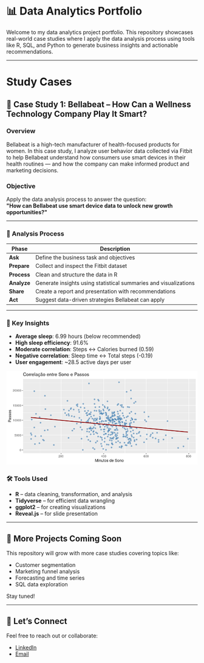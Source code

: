 # 📊 Data Analytics Portfolio

Welcome to my data analytics project portfolio. This repository showcases real-world case studies where I apply the data analysis process using tools like R, SQL, and Python to generate business insights and actionable recommendations.

---
# Study Cases
## 🧠 Case Study 1: Bellabeat – How Can a Wellness Technology Company Play It Smart?

### Overview
Bellabeat is a high-tech manufacturer of health-focused products for women. In this case study, I analyze user behavior data collected via Fitbit to help Bellabeat understand how consumers use smart devices in their health routines — and how the company can make informed product and marketing decisions.

### Objective
Apply the data analysis process to answer the question:  
**"How can Bellabeat use smart device data to unlock new growth opportunities?"**

---

### 🧪 Analysis Process

| Phase     | Description |
|-----------|-------------|
| **Ask**       | Define the business task and objectives |
| **Prepare**   | Collect and inspect the Fitbit dataset |
| **Process**   | Clean and structure the data in R |
| **Analyze**   | Generate insights using statistical summaries and visualizations |
| **Share**     | Create a report and presentation with recommendations |
| **Act**       | Suggest data-driven strategies Bellabeat can apply |

---

### 📌 Key Insights

- **Average sleep**: 6.99 hours (below recommended)
- **High sleep efficiency**: 91.6%
- **Moderate correlation**: Steps ↔ Calories burned (0.59)
- **Negative correlation**: Sleep time ↔ Total steps (-0.19)
- **User engagement**: ~28.5 active days per user

![graph](bellabeat_graphs/Correlacao_entre_Sono_e_Passos.png)


### 🛠 Tools Used

- **R** – data cleaning, transformation, and analysis
- **Tidyverse** – for efficient data wrangling
- **ggplot2** – for creating visualizations
- **Reveal.js** – for slide presentation

---

## 📌 More Projects Coming Soon

This repository will grow with more case studies covering topics like:

- Customer segmentation
- Marketing funnel analysis
- Forecasting and time series
- SQL data exploration

Stay tuned!

---

## 🤝 Let’s Connect

Feel free to reach out or collaborate:

- [LinkedIn](https://www.linkedin.com/in/ehyodo/)
- [Email](Sheiti.hyodo@gmail.com)

